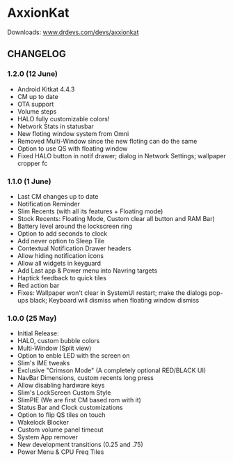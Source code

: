 AxxionKat
===============

Downloads: www.drdevs.com/devs/axxionkat

CHANGELOG 
---------

### 1.2.0 (12 June)
- Android Kitkat 4.4.3
- CM up to date
- OTA support
- Volume steps
- HALO fully customizable colors!
- Network Stats in statusbar
- New floting window system from Omni
- Removed Multi-Window since the new floting can do the same
- Option to use QS with floating window
- Fixed HALO button in notif drawer; dialog in Network Settings; wallpaper cropper fc

### 1.1.0 (1 June)
- Last CM changes up to date
- Notification Reminder
- Slim Recents (with all its features + Floating mode)
- Stock Recents: Floating Mode, Custom clear all button and RAM Bar)
- Battery level around the lockscreen ring
- Option to add seconds to clock
- Add never option to Sleep Tile
- Contextual Notification Drawer headers
- Allow hiding notification icons
- Allow all widgets in keyguard
- Add Last app & Power menu into Navring targets
- Haptick feedback to quick tiles
- Red action bar
- Fixes: Wallpaper won't clear in SystemUI restart; make the dialogs pop-ups black; Keyboard will dismiss when floating window dismiss 

### 1.0.0 (25 May)
- Initial Release:
- HALO, custom bubble colors
- Multi-Window (Split view)
- Option to enble LED with the screen on
- Slim's IME tweaks
- Exclusive "Crimson Mode" (A completely optional RED/BLACK UI)
- NavBar Dimensions, custom recents long press
- Allow disabling hardware keys
- Slim's LockScreen Custom Style 
- SlimPIE (We are first CM based rom with it)
- Status Bar and Clock customizations
- Option to flip QS tiles on touch
- Wakelock Blocker
- Custom volume panel timeout 
- System App remover
- New development transitions (0.25 and .75)
- Power Menu & CPU Freq Tiles

